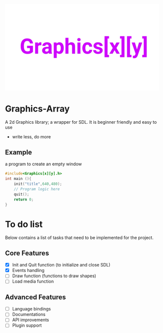 ![logo](img/logo.jpg)
# Graphics-Array
A 2d Graphics library; a wrapper for SDL. It is beginner friendly and easy to use

- write less, do more

## Example 
a program to create an empty window

```c
#include<Graphics[x][y].h>
int main (){
	init("title",640,480);
	// Program logic here
	quit();
	return 0;
}
```

# To do list

Below contains a list of tasks that need to be implemented for the project.

## Core Features
- [x] Init and Quit function (to initialize and close SDL)
- [x] Events handling
- [ ] Draw function (functions to draw shapes)
- [ ] Load media function

## Advanced Features
- [ ] Language bindings
- [ ] Documentations
- [ ] API improvements
- [ ] Plugin support
